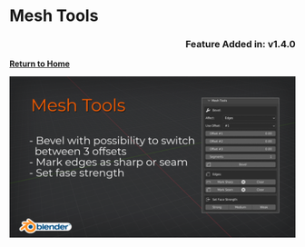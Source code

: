 # Mesh Tools

### <p align="right">Feature Added in: v1.4.0</p>

[**Return to Home**](README.md)

![Mesh Tools Cover](/media/mesh_tools.png)